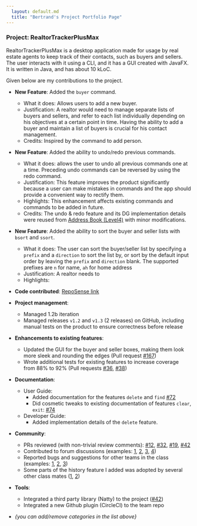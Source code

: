 ```yaml
---
  layout: default.md
  title: "Bertrand's Project Portfolio Page"
---
```


### Project: RealtorTrackerPlusMax

RealtorTrackerPlusMax is a desktop application made for usage by real estate agents to keep track of their contacts, 
such as buyers and sellers. The user interacts with it using a CLI, and it has a GUI created with JavaFX. 
It is written in Java, and has about 10 kLoC.

Given below are my contributions to the project.

* **New Feature**: Added the `buyer` command.
  * What it does: Allows users to add a new buyer.
  * Justification: A realtor would need to manage separate lists of buyers and sellers, and refer to each list
    individually depending on his objectives at a certain point in time. Having the ability to add a buyer and maintain
    a list of buyers is crucial for his contact management.
  * Credits: Inspired by the command to add person.
* **New Feature**: Added the ability to undo/redo previous commands.
  * What it does: allows the user to undo all previous commands one at a time. Preceding undo commands can be reversed by using the redo command.
  * Justification: This feature improves the product significantly because a user can make mistakes in commands and the app should provide a convenient way to rectify them.
  * Highlights: This enhancement affects existing commands and commands to be added in future. 
  * Credits: The undo & redo feature and its DG implementation details were reused from
    [Address Book (Level4)](https://github.com/se-edu/addressbook-level4) with minor modifications.
* **New Feature**: Added the ability to sort the buyer and seller lists with `bsort` and `ssort`.
  * What it does: The user can sort the buyer/seller list by specifying a `prefix` and a `direction` to sort the list
    by, or sort by the default input order by leaving the `prefix` and `direction` blank. The supported prefixes are
    `n` for name, `ah` for home address
  * Justification: A realtor needs to
  * Highlights: 

* **Code contributed**: [RepoSense link](https://nus-cs2103-ay2324s1.github.io/tp-dashboard/?search=peasantbird&sort=groupTitle&sortWithin=title&timeframe=commit&mergegroup=&groupSelect=groupByRepos&breakdown=true&checkedFileTypes=docs~functional-code~test-code&since=2023-09-22)

* **Project management**:
  * Managed 1.2b iteration
  * Managed releases `v1.2` and `v1.3` (2 releases) on GitHub, including manual tests on the product to ensure 
    correctness before release

* **Enhancements to existing features**:
  * Updated the GUI for the buyer and seller boxes, making them look more sleek and rounding the edges
    (Pull request [\#167](https://github.com/AY2324S1-CS2103T-F11-3/tp/pull/167))
  * Wrote additional tests for existing features to increase coverage from 88% to 92% (Pull requests [\#36](), [\#38]())

* **Documentation**:
  * User Guide:
    * Added documentation for the features `delete` and `find` [\#72]()
    * Did cosmetic tweaks to existing documentation of features `clear`, `exit`: [\#74]()
  * Developer Guide:
    * Added implementation details of the `delete` feature.

* **Community**:
  * PRs reviewed (with non-trivial review comments): [\#12](), [\#32](), [\#19](), [\#42]()
  * Contributed to forum discussions (examples: [1](), [2](), [3](), [4]())
  * Reported bugs and suggestions for other teams in the class (examples: [1](), [2](), [3]())
  * Some parts of the history feature I added was adopted by several other class mates ([1](), [2]())

* **Tools**:
  * Integrated a third party library (Natty) to the project ([\#42]())
  * Integrated a new Github plugin (CircleCI) to the team repo

* _{you can add/remove categories in the list above}_
